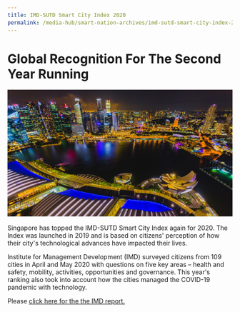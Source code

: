 ```yaml
---
title: IMD-SUTD Smart City Index 2020
permalink: /media-hub/smart-nation-archives/imd-sutd-smart-city-index-2020
---
```

# Global Recognition For The Second Year Running

![Singapore's ariel view at night](/images/media-hub/smart-nation-archives/singapore-river-night-time-aerial-view.jpeg)

Singapore has topped the IMD-SUTD Smart City Index again for 2020. The Index was launched in 2019 and is based on citizens' perception of how their city's technological advances have impacted their lives. 

Institute for Management Development (IMD) surveyed citizens from 109 cities in April and May 2020 with questions on five key areas – health and safety, mobility, activities, opportunities and governance. This year's ranking also took into account how the cities managed the COVID-19 pandemic with technology.

Please <a href="https://www.imd.org/news/updates/singapore-helsinki-zurich-triumph-global-smart-city-index/" target="_blank">click here for the the IMD report.</a>